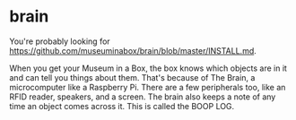 # brain

You're probably looking for https://github.com/museuminabox/brain/blob/master/INSTALL.md.

When you get your Museum in a Box, the box knows which objects are in it and can tell you things about them. That's because of The Brain, a microcomputer like a Raspberry Pi. There are a few peripherals too, like an RFID reader, speakers, and a screen. The brain also keeps a note of any time an object comes across it. This is called the BOOP LOG.

